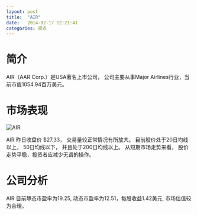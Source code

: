 ```yaml
---
layout: post
title:  "AIR"
date:   2014-02-17 12:21:41
categories: 观点
---
```


# 简介
AIR（AAR Corp.）是USA著名上市公司，
公司主要从事Major Airlines行业，当前市值1054.94百万美元。

# 市场表现

![AIR](http://finviz.com/chart.ashx?t=AIR&ty=c&ta=1&p=d&s=l)

AIR 昨日收盘价 $27.33，
交易量较正常情况有所放大。
目前股价处于20日均线以上，
50日均线以下，
并且处于200日均线以上。
从短期市场走势来看，
股价走势平稳，投资者应减少无谓的操作。

# 公司分析
AIR 目前静态市盈率为19.25, 动态市盈率为12.51，每股收益1.42美元,
市场估值较为合理。
